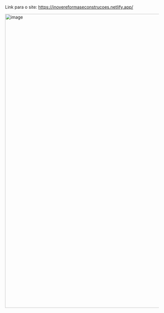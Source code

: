 Link para o site: https://inovereformaseconstrucoes.netlify.app/

<img width="1904" height="960" alt="image" src="https://github.com/user-attachments/assets/6e2bbaa2-48c1-4870-aba0-9adf1989d0e7" />
